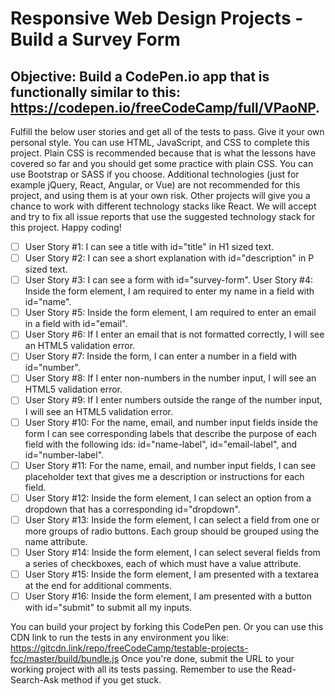 # Responsive Web Design Projects - Build a Survey Form
## Objective: Build a CodePen.io app that is functionally similar to this: https://codepen.io/freeCodeCamp/full/VPaoNP.
 Fulfill the below user stories and get all of the tests to pass. Give it your own personal style.
You can use HTML, JavaScript, and CSS to complete this project. Plain CSS is recommended because that is what the lessons have covered so far and you should get some practice with plain CSS. You can use Bootstrap or SASS if you choose. Additional technologies (just for example jQuery, React, Angular, or Vue) are not recommended for this project, and using them is at your own risk. Other projects will give you a chance to work with different technology stacks like React. We will accept and try to fix all issue reports that use the suggested technology stack for this project. Happy coding!

- [ ] User Story #1: I can see a title with id="title" in H1 sized text.
- [ ] User Story #2: I can see a short explanation with id="description" in P sized text.
- [ ] User Story #3: I can see a form with id="survey-form".
User Story #4: Inside the form element, I am required to enter my name in a field with id="name".
- [ ] User Story #5: Inside the form element, I am required to enter an email in a field with id="email".
- [ ] User Story #6: If I enter an email that is not formatted correctly, I will see an HTML5 validation error.
- [ ] User Story #7: Inside the form, I can enter a number in a field with id="number".
- [ ] User Story #8: If I enter non-numbers in the number input, I will see an HTML5 validation error.
- [ ] User Story #9: If I enter numbers outside the range of the number input, I will see an HTML5 validation error.
- [ ] User Story #10: For the name, email, and number input fields inside the form I can see corresponding labels that describe the purpose of each field with the following ids: id="name-label", id="email-label", and id="number-label".
- [ ] User Story #11: For the name, email, and number input fields, I can see placeholder text that gives me a description or instructions for each field.
- [ ] User Story #12: Inside the form element, I can select an option from a dropdown that has a corresponding id="dropdown".
- [ ] User Story #13: Inside the form element, I can select a field from one or more groups of radio buttons. Each group should be grouped using the name attribute.
- [ ] User Story #14: Inside the form element, I can select several fields from a series of checkboxes, each of which must have a value attribute.
- [ ] User Story #15: Inside the form element, I am presented with a textarea at the end for additional comments.
- [ ] User Story #16: Inside the form element, I am presented with a button with id="submit" to submit all my inputs.

You can build your project by forking this CodePen pen. Or you can use this CDN link to run the tests in any environment you like: https://gitcdn.link/repo/freeCodeCamp/testable-projects-fcc/master/build/bundle.js
Once you're done, submit the URL to your working project with all its tests passing.
Remember to use the Read-Search-Ask method if you get stuck.
